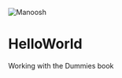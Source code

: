 ![Manoosh](https://user-images.githubusercontent.com/7601200/121969507-46cb1680-cd29-11eb-8bfd-bec15e8bf2be.png)
# HelloWorld
Working with the Dummies book
